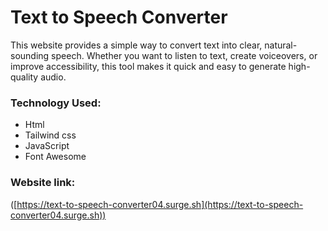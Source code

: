 # Text to Speech Converter

This website provides a simple way to convert text into clear, natural-sounding speech. Whether you want to listen to text, create voiceovers, or improve accessibility, this tool makes it quick and easy to generate high-quality audio.

### Technology Used:

- Html
- Tailwind css
- JavaScript
- Font Awesome

### Website link: 

([https://text-to-speech-converter04.surge.sh](https://text-to-speech-converter04.surge.sh))
